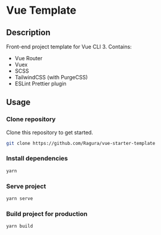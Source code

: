 # Vue Template

## Description

Front-end project template for Vue CLI 3. Contains:

- Vue Router
- Vuex
- SCSS
- TailwindCSS (with PurgeCSS)
- ESLint Prettier plugin

## Usage

### Clone repository

Clone this repository to get started.

```sh
git clone https://github.com/Ragura/vue-starter-template
```

### Install dependencies

```sh
yarn
```

### Serve project

```sh
yarn serve
```

### Build project for production

```sh
yarn build
```

